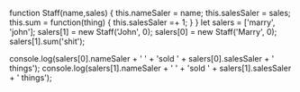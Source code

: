 function Staff(name,sales) {
	this.nameSaler = name;
	this.salesSaler = sales;
	this.sum = function(thing) {
		this.salesSaler =+ 1;
	}
}
let salers = ['marry', 'john'];
salers[1] = new Staff('John', 0);
salers[0] = new Staff('Marry', 0);
salers[1].sum('shit');

console.log(salers[0].nameSaler + ' ' + 'sold ' + salers[0].salesSaler + ' things');
console.log(salers[1].nameSaler + ' ' + 'sold ' + salers[1].salesSaler + ' things');
